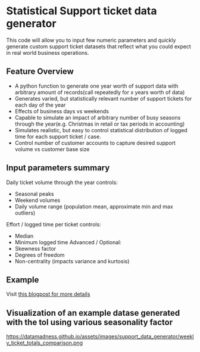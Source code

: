 # Statistical Support ticket data generator

This code will allow you to input few numeric parameters and quickly generate custom support ticket datasets that reflect what you could expect in real world business operations.
## Feature Overview

* A python function to generate one year worth of support data with arbitrary amount of records(call repeatedly for x years worth of data)
* Generates varied, but statistically relevant number of support tickets for each day of the year
* Effects of business days vs weekends
* Capable to simulate an impact of arbitrary number of busy seasons through the year(e.g. Christmas in retail or tax periods in accounting)
* Simulates realistic, but easy to control statistical distribution of logged time for each support ticket / case.
* Control number of customer accounts to capture desired support volume vs customer base size

## Input parameters summary

Daily ticket volume through the year controls:

* Seasonal peaks
* Weekend volumes
* Daily volume range (population mean, approximate min and max outliers)

Effort / logged time per ticket controls:

* Median
* Minimum logged time
Advanced / Optional:
* Skewness factor
* Degrees of freedom
* Non-centrality (impacts variance and kurtosis)

## Example
Visit [this blogpost for more details](https://datamadness.github.io/Support-Data-Generator)

## Visualization of an example datase generated with the tol using various seasonality factor 
https://datamadness.github.io/assets/images/support_data_generator/weekly_ticket_totals_comparison.png
